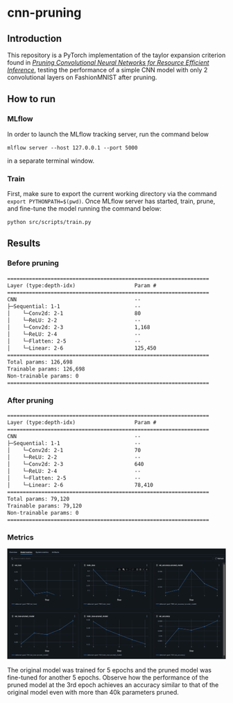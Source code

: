 # cnn-pruning

## Introduction

 This repository is a PyTorch implementation of the taylor expansion criterion found in [*Pruning Convolutional Neural Networks for Resource Efficient Inference*](https://arxiv.org/pdf/1611.06440.pdf), testing the performance of a simple CNN model with only 2 convolutional layers on FashionMNIST after pruning.


## How to run

### MLflow

In order to launch the MLflow tracking server, run the command below

    mlflow server --host 127.0.0.1 --port 5000

in a separate terminal window.

### Train

First, make sure to export the current working directory via the command `export PYTHONPATH=$(pwd)`. Once MLflow server has started, train, prune, and fine-tune the model running the command below:

    python src/scripts/train.py


## Results

### Before pruning

    =================================================================
    Layer (type:depth-idx)                   Param #
    =================================================================
    CNN                                      --
    ├─Sequential: 1-1                        --
    │    └─Conv2d: 2-1                       80
    │    └─ReLU: 2-2                         --
    │    └─Conv2d: 2-3                       1,168
    │    └─ReLU: 2-4                         --
    │    └─Flatten: 2-5                      --
    │    └─Linear: 2-6                       125,450
    =================================================================
    Total params: 126,698
    Trainable params: 126,698
    Non-trainable params: 0
    =================================================================

### After pruning

    =================================================================
    Layer (type:depth-idx)                   Param #
    =================================================================
    CNN                                      --
    ├─Sequential: 1-1                        --
    │    └─Conv2d: 2-1                       70
    │    └─ReLU: 2-2                         --
    │    └─Conv2d: 2-3                       640
    │    └─ReLU: 2-4                         --
    │    └─Flatten: 2-5                      --
    │    └─Linear: 2-6                       78,410
    =================================================================
    Total params: 79,120
    Trainable params: 79,120
    Non-trainable params: 0
    =================================================================

### Metrics

<img src="resources/metrics.png">

The original model was trained for 5 epochs and the pruned model was fine-tuned for another 5 epochs. Observe how the performance of the pruned model at the 3rd epoch achieves an accuracy similar to that of the original model even with more than 40k parameters pruned.
